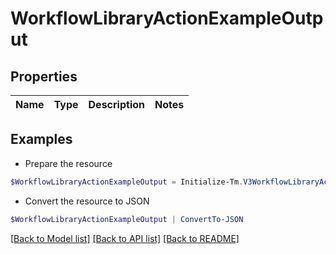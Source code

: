 # WorkflowLibraryActionExampleOutput
## Properties

Name | Type | Description | Notes
------------ | ------------- | ------------- | -------------

## Examples

- Prepare the resource
```powershell
$WorkflowLibraryActionExampleOutput = Initialize-Tm.V3WorkflowLibraryActionExampleOutput 
```

- Convert the resource to JSON
```powershell
$WorkflowLibraryActionExampleOutput | ConvertTo-JSON
```

[[Back to Model list]](../README.md#documentation-for-models) [[Back to API list]](../README.md#documentation-for-api-endpoints) [[Back to README]](../README.md)

